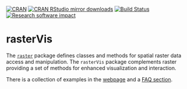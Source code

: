 [![CRAN](http://www.r-pkg.org/badges/version/rasterVis)](http://www.r-pkg.org/pkg/rasterVis)
[![CRAN RStudio mirror downloads](http://cranlogs.r-pkg.org/badges/rasterVis)](http://www.r-pkg.org/pkg/rasterVis)
[![Build Status](https://travis-ci.org/oscarperpinan/rastervis.svg?branch=master)](https://travis-ci.org/oscarperpinan/rastervis)
[![Research software impact](http://depsy.org/api/package/cran/rasterVis/badge.svg)](http://depsy.org/package/r/rasterVis)

rasterVis
=========

The
[`raster`](https://cran.r-project.org/package=raster)
package defines classes and methods for spatial raster data access and
manipulation. The `rasterVis` package complements raster providing a
set of methods for enhanced visualization and interaction.

There is a collection of examples in the
[webpage](http://oscarperpinan.github.io/rastervis) and a
[FAQ section](http://oscarperpinan.github.io/rastervis/FAQ.html).
